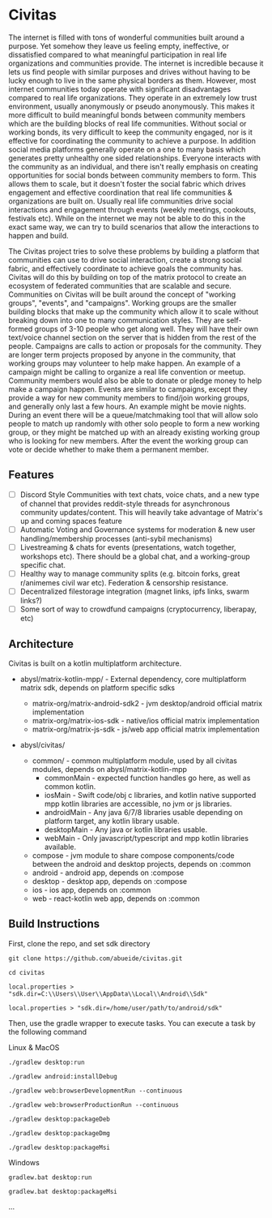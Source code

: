 # Civitas

The internet is filled with tons of wonderful communities built around a purpose. Yet somehow they leave us feeling
empty, ineffective, or dissatisfied compared to what meaningful participation in real life organizations and communities
provide. The internet is incredible because it lets us find people with similar purposes and drives without having to be
lucky enough to live in the same physical borders as them. However, most internet communities today operate with
significant disadvantages compared to real life organizations. They operate in an extremely low trust environment,
usually anonymously or pseudo anonymously. This makes it more difficult to build meaningful bonds between community
members which are the building blocks of real life communities. Without social or working bonds, its very difficult to
keep the community engaged, nor is it effective for coordinating the community to achieve a purpose. In addition social
media platforms generally operate on a one to many basis which generates pretty unhealthy one sided relationships.
Everyone interacts with the community as an individual, and there isn't really emphasis on creating opportunities for
social bonds between community members to form. This allows them to scale, but it doesn't foster the social fabric which
drives engagement and effective coordination that real life communities & organizations are built on. Usually real life
communities drive social interactions and engagement through events (weekly meetings, cookouts, festivals etc). While on
the internet we may not be able to do this in the exact same way, we can try to build scenarios that allow the
interactions to happen and build.

The Civitas project tries to solve these problems by building a platform that communities can use to drive social
interaction, create a strong social fabric, and effectively coordinate to achieve goals the community has. Civitas will
do this by building on top of the matrix protocol to create an ecosystem of federated communities that are scalable and
secure. Communities on Civitas will be built around the concept of "working groups", "events", and "campaigns". Working
groups are the smaller building blocks that make up the community which allow it to scale without breaking down into one
to many communication styles. They are self-formed groups of 3-10 people who get along well. They will have their own
text/voice channel section on the server that is hidden from the rest of the people. Campaigns are calls to action or
proposals for the community. They are longer term projects proposed by anyone in the community, that working groups may
volunteer to help make happen. An example of a campaign might be calling to organize a real life convention or meetup.
Community members would also be able to donate or pledge money to help make a campaign happen. Events are similar to
campaigns, except they provide a way for new community members to find/join working groups, and generally only last a
few hours. An example might be movie nights. During an event there will be a queue/matchmaking tool that will allow solo
people to match up randomly with other solo people to form a new working group, or they might be matched up with an
already existing working group who is looking for new members. After the event the working group can vote or decide
whether to make them a permanent member.

## Features

- [ ] Discord Style Communities with text chats, voice chats, and a new type of channel that provides reddit-style
  threads for asynchronous community updates/content. This will heavily take advantage of Matrix's up and coming spaces
  feature
- [ ] Automatic Voting and Governance systems for moderation & new user handling/membership processes (anti-sybil
  mechanisms)
- [ ] Livestreaming & chats for events (presentations, watch together, workshops etc). There should be a global chat,
  and a working-group specific chat.
- [ ] Healthy way to manage community splits (e.g. bitcoin forks, great r/animemes civil war etc). Federation &
  censorship resistance.
- [ ] Decentralized filestorage integration (magnet links, ipfs links, swarm links?)
- [ ] Some sort of way to crowdfund campaigns (cryptocurrency, liberapay, etc)

## Architecture

Civitas is built on a kotlin multiplatform architecture.

- abysl/matrix-kotlin-mpp/ - External dependency, core multiplatform matrix sdk, depends on platform specific sdks
    - matrix-org/matrix-android-sdk2 - jvm desktop/android official matrix implementation
    - matrix-org/matrix-ios-sdk - native/ios official matrix implementation
    - matrix-org/matrix-js-sdk - js/web app official matrix implementation

- abysl/civitas/
    - common/ - common multiplatform module, used by all civitas modules, depends on abysl/matrix-kotlin-mpp
        - commonMain - expected function handles go here, as well as common kotlin.
        - iosMain - Swift code/obj c libraries, and kotlin native supported mpp kotlin libraries are accessible, no jvm
          or js libraries.
        - androidMain - Any java 6/7/8 libraries usable depending on platform target, any kotlin library usable.
        - desktopMain - Any java or kotlin libraries usable.
        - webMain - Only javascript/typescript and mpp kotlin libraries available.
    - compose - jvm module to share compose components/code between the android and desktop projects, depends on :common
    - android - android app, depends on :compose
    - desktop - desktop app, depends on :compose
    - ios - ios app, depends on :common
    - web - react-kotlin web app, depends on :common

## Build Instructions

First, clone the repo, and set sdk directory

`git clone https://github.com/abueide/civitas.git`

`cd civitas`

`local.properties > "sdk.dir=C:\\Users\\User\\AppData\\Local\\Android\\Sdk"`

`local.properties > "sdk.dir=/home/user/path/to/android/sdk"`

Then, use the gradle wrapper to execute tasks. You can execute a task by the following command

Linux & MacOS

`./gradlew desktop:run`

`./gradlew android:installDebug`

`./gradlew web:browserDevelopmentRun --continuous`

`./gradlew web:browserProductionRun --continuous`

`./gradlew desktop:packageDeb`

`./gradlew desktop:packageDmg`

`./gradlew desktop:packageMsi`

Windows

`gradlew.bat desktop:run`

`gradlew.bat desktop:packageMsi`

...

